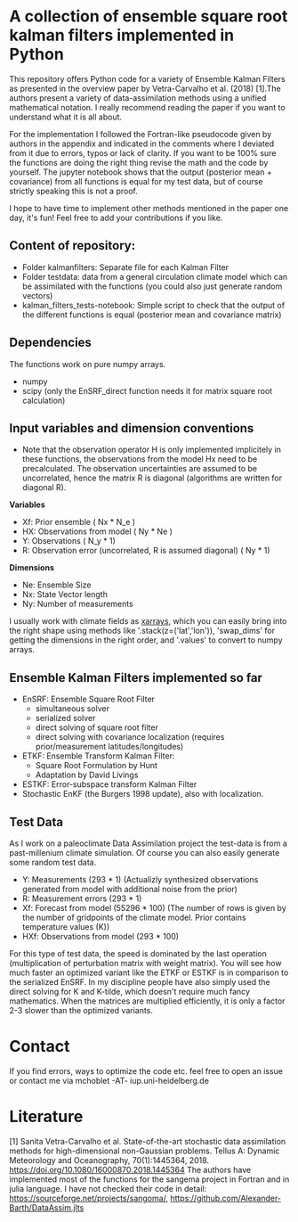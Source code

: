 # A collection of ensemble square root kalman filters implemented in Python

This repository offers Python code for a variety of Ensemble Kalman Filters as presented in the overview paper by Vetra-Carvalho et al. (2018) [1].The authors present a variety of data-assimilation methods using a unified mathematical notation. I really recommend reading the paper if you want to understand what it is all about.

For the implementation I followed the Fortran-like pseudocode given by authors in the appendix and indicated in the comments where I deviated from it due to errors, typos or lack of clarity. If you want to be 100% sure the functions are doing the right thing revise the math and the code by yourself. The jupyter notebook shows that the output (posterior mean + covariance) from all functions is equal for my test data, but of course strictly speaking this is not a proof.

I hope to have time to implement other methods mentioned in the paper one day, it's fun! Feel free to add your contributions if you like.

## Content of repository:
* Folder kalmanfilters: Separate file for each Kalman Filter
* Folder testdata: data from a general circulation climate model which can be assimilated with the functions (you could also just generate random vectors)
* kalman_filters_tests-notebook: Simple script to check that the output of the different functions is equal (posterior mean and covariance matrix)

## Dependencies
The functions work on pure numpy arrays.

* numpy 
* scipy (only the EnSRF_direct function needs it for matrix square root calculation)

## Input variables and dimension conventions
* Note that the observation operator  H  is only implemented implicitely in these functions, the observations from the model  Hx  need to be precalculated. The observation uncertainties are assumed to be uncorrelated, hence the matrix R is diagonal (algorithms are written for diagonal R).

**Variables**
* Xf: Prior ensemble ( Nx  *  N_e )
* HX: Observations from model ( Ny  *  Ne )
* Y: Observations ( N_y  * 1) 
* R: Observation error (uncorrelated, R is assumed diagonal) ( Ny  * 1)

**Dimensions**
*  Ne:  Ensemble Size 
*  Nx:  State Vector length
*  Ny:  Number of measurements

I usually work with climate fields as [xarrays](https://docs.xarray.dev/en/stable/), which you can easily bring into the right shape using methods like '.stack(z=('lat','lon')), 'swap_dims' for getting the dimensions in the right order, and '.values' to convert to numpy arrays.

## Ensemble Kalman Filters implemented so far

* EnSRF: Ensemble Square Root Filter
    * simultaneous solver
    * serialized solver
    * direct solving of square root filter
    * direct solving with covariance localization (requires prior/measurement latitudes/longitudes)
* ETKF: Ensemble Transform Kalman Filter:
    * Square Root Formulation by Hunt
    * Adaptation by David Livings 
* ESTKF: Error-subspace transform Kalman Filter 
* Stochastic EnKF (the Burgers 1998 update), also with localization.


## Test Data
As I work on a paleoclimate Data Assimilation project the test-data is from a past-millenium climate simulation. Of course you can also easily generate some random test data.

* Y: Measurements (293 * 1) (Actualizly synthesized observations generated from model with additional noise from the prior)
* R: Measurement errors (293 * 1)
* Xf: Forecast from model (55296 * 100) (The number of rows is given by the number of gridpoints of the climate model. Prior contains temperature values (K))
* HXf: Observations from model (293 * 100)

For this type of test data, the speed is dominated by the last operation (multiplication of perturbation matrix with weight matrix). You will see how much faster an optimized variant like the ETKF or ESTKF is in comparison to the serialized EnSRF. In my discipline people have also simply used the direct solving for K and K-tilde, which doesn't require much fancy mathematics. When the matrices are multiplied efficiently, it is only a factor 2-3 slower than the optimized variants.

# Contact
If you find errors, ways to optimize the code etc.  feel free to open an issue or contact me via mchoblet -AT- iup.uni-heidelberg.de

# Literature
[1] Sanita Vetra-Carvalho et al. State-of-the-art stochastic data assimilation methods for high-dimensional non-Gaussian problems. Tellus A: Dynamic Meteorology and Oceanography, 70(1):1445364, 2018. https://doi.org/10.1080/16000870.2018.1445364
The authors have implemented most of the functions for the sangema project in Fortran and in julia language. I have not checked their code in detail: https://sourceforge.net/projects/sangoma/, https://github.com/Alexander-Barth/DataAssim.jlts

